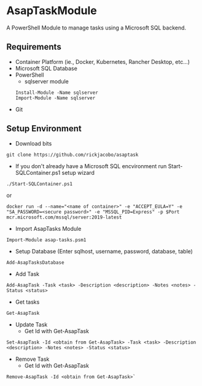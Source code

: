 # AsapTaskModule
A PowerShell Module to manage tasks using a Microsoft SQL backend.

## Requirements
* Container Platform (ie., Docker, Kubernetes, Rancher Desktop, etc...)
* Microsoft SQL Database
* PowerShell
  * sqlserver module
  ````
  Install-Module -Name sqlserver
  Import-Module -Name sqlserver
  ````
* Git

## Setup Environment
* Download bits
````
git clone https://github.com/rickjacobo/asaptask
````
* If you don't already have a Microsoft SQL encvironment run Start-SQLContainer.ps1 setup wizard
````
./Start-SQLContainer.ps1
````
or
````
docker run -d --name="<name of container>" -e "ACCEPT_EULA=Y" -e "SA_PASSWORD=<secure password>" -e "MSSQL_PID=Express" -p $Port mcr.microsoft.com/mssql/server:2019-latest
````

* Import AsapTasks Module
````
Import-Module asap-tasks.psm1
````

* Setup Database (Enter sqlhost, username, password, database, table)
````
Add-AsapTasksDatabase
````

* Add Task
````
Add-AsapTask -Task <task> -Description <description> -Notes <notes> -Status <status>
````

* Get tasks
````
Get-AsapTask
````

* Update Task
  * Get Id with Get-AsapTask
````
Set-AsapTask -Id <obtain from Get-AsapTask> -Task <task> -Description <description> -Notes <notes> -Status <status>
````

* Remove Task
  * Get Id with Get-AsapTask
```
Remove-AsapTask -Id <obtain from Get-AsapTask>`
````

